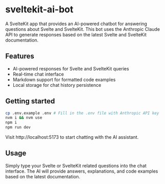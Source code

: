 # sveltekit-ai-bot

A SvelteKit app that provides an AI-powered chatbot for answering questions about Svelte and SvelteKit. This bot uses the Anthropic Claude API to generate responses based on the latest Svelte and SvelteKit documentation.

## Features

- AI-powered responses for Svelte and SvelteKit queries
- Real-time chat interface
- Markdown support for formatted code examples
- Local storage for chat history persistence

## Getting started

```bash
cp .env.example .env # Fill in the .env file with Anthropic API key
nvm i && nvm use
npm i
npm run dev
```

Visit http://localhost:5173 to start chatting with the AI assistant.

## Usage

Simply type your Svelte or SvelteKit related questions into the chat interface. The AI will provide answers, explanations, and code examples based on the latest documentation.

